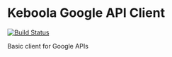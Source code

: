 # Keboola Google API Client
[![Build Status](https://travis-ci.com/keboola/google-client-bundle.svg?branch=master)](https://travis-ci.com/keboola/google-client-bundle)

Basic client for Google APIs  
